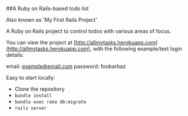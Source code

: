 ##A Ruby on Rails-based todo list

Also known as 'My First Rails Project'

A Ruby on Rails project to control todos with various areas of focus.

You can view the project at [http://allmytasks.herokuapp.com](http://allmytasks.herokuapp.com), with the following example/test login details:

email: example@email.com
password: foobarbaz

Easy to start locally:

* Clone the repository
* ```bundle install```
* ```bundle exec rake db:migrate```
* ```rails server```
